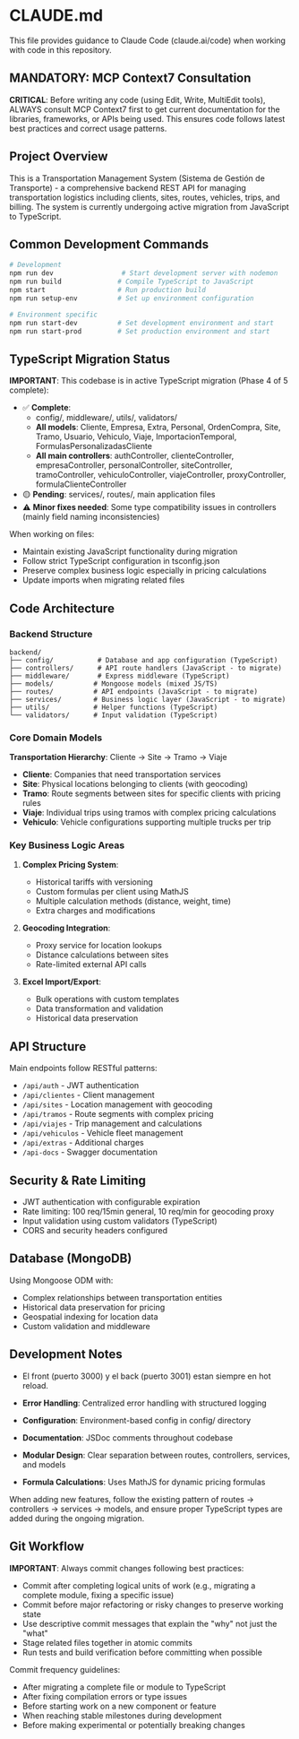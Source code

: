 # CLAUDE.md

This file provides guidance to Claude Code (claude.ai/code) when working with code in this repository.

## MANDATORY: MCP Context7 Consultation

**CRITICAL**: Before writing any code (using Edit, Write, MultiEdit tools), ALWAYS consult MCP Context7 first to get current documentation for the libraries, frameworks, or APIs being used. This ensures code follows latest best practices and correct usage patterns.

## Project Overview

This is a Transportation Management System (Sistema de Gestión de Transporte) - a comprehensive backend REST API for managing transportation logistics including clients, sites, routes, vehicles, trips, and billing. The system is currently undergoing active migration from JavaScript to TypeScript.

## Common Development Commands

```bash
# Development
npm run dev                 # Start development server with nodemon
npm run build              # Compile TypeScript to JavaScript
npm start                  # Run production build
npm run setup-env          # Set up environment configuration

# Environment specific
npm run start-dev          # Set development environment and start
npm run start-prod         # Set production environment and start
```

## TypeScript Migration Status

**IMPORTANT**: This codebase is in active TypeScript migration (Phase 4 of 5 complete):

- ✅ **Complete**: 
  - config/, middleware/, utils/, validators/
  - **All models**: Cliente, Empresa, Extra, Personal, OrdenCompra, Site, Tramo, Usuario, Vehiculo, Viaje, ImportacionTemporal, FormulasPersonalizadasCliente
  - **All main controllers**: authController, clienteController, empresaController, personalController, siteController, tramoController, vehiculoController, viajeController, proxyController, formulaClienteController
- 🟡 **Pending**: services/, routes/, main application files
- ⚠️ **Minor fixes needed**: Some type compatibility issues in controllers (mainly field naming inconsistencies)

When working on files:
- Maintain existing JavaScript functionality during migration
- Follow strict TypeScript configuration in tsconfig.json
- Preserve complex business logic especially in pricing calculations
- Update imports when migrating related files

## Code Architecture

### Backend Structure
```
backend/
├── config/           # Database and app configuration (TypeScript)
├── controllers/      # API route handlers (JavaScript - to migrate)
├── middleware/       # Express middleware (TypeScript)
├── models/          # Mongoose models (mixed JS/TS)
├── routes/          # API endpoints (JavaScript - to migrate)
├── services/        # Business logic layer (JavaScript - to migrate)
├── utils/           # Helper functions (TypeScript)
└── validators/      # Input validation (TypeScript)
```

### Core Domain Models

**Transportation Hierarchy**: Cliente → Site → Tramo → Viaje
- **Cliente**: Companies that need transportation services
- **Site**: Physical locations belonging to clients (with geocoding)
- **Tramo**: Route segments between sites for specific clients with pricing rules
- **Viaje**: Individual trips using tramos with complex pricing calculations
- **Vehiculo**: Vehicle configurations supporting multiple trucks per trip

### Key Business Logic Areas

1. **Complex Pricing System**: 
   - Historical tariffs with versioning
   - Custom formulas per client using MathJS
   - Multiple calculation methods (distance, weight, time)
   - Extra charges and modifications

2. **Geocoding Integration**:
   - Proxy service for location lookups
   - Distance calculations between sites
   - Rate-limited external API calls

3. **Excel Import/Export**:
   - Bulk operations with custom templates
   - Data transformation and validation
   - Historical data preservation

## API Structure

Main endpoints follow RESTful patterns:
- `/api/auth` - JWT authentication
- `/api/clientes` - Client management  
- `/api/sites` - Location management with geocoding
- `/api/tramos` - Route segments with complex pricing
- `/api/viajes` - Trip management and calculations
- `/api/vehiculos` - Vehicle fleet management
- `/api/extras` - Additional charges
- `/api-docs` - Swagger documentation

## Security & Rate Limiting

- JWT authentication with configurable expiration
- Rate limiting: 100 req/15min general, 10 req/min for geocoding proxy
- Input validation using custom validators (TypeScript)
- CORS and security headers configured

## Database (MongoDB)

Using Mongoose ODM with:
- Complex relationships between transportation entities
- Historical data preservation for pricing
- Geospatial indexing for location data
- Custom validation and middleware

## Development Notes

- El front (puerto 3000) y el back (puerto 3001) estan siempre en hot reload.

- **Error Handling**: Centralized error handling with structured logging
- **Configuration**: Environment-based config in config/ directory  
- **Documentation**: JSDoc comments throughout codebase
- **Modular Design**: Clear separation between routes, controllers, services, and models
- **Formula Calculations**: Uses MathJS for dynamic pricing formulas

When adding new features, follow the existing pattern of routes → controllers → services → models, and ensure proper TypeScript types are added during the ongoing migration.

## Git Workflow

**IMPORTANT**: Always commit changes following best practices:
- Commit after completing logical units of work (e.g., migrating a complete module, fixing a specific issue)
- Commit before major refactoring or risky changes to preserve working state
- Use descriptive commit messages that explain the "why" not just the "what"
- Stage related files together in atomic commits
- Run tests and build verification before committing when possible

Commit frequency guidelines:
- After migrating a complete file or module to TypeScript
- After fixing compilation errors or type issues
- Before starting work on a new component or feature
- When reaching stable milestones during development
- Before making experimental or potentially breaking changes